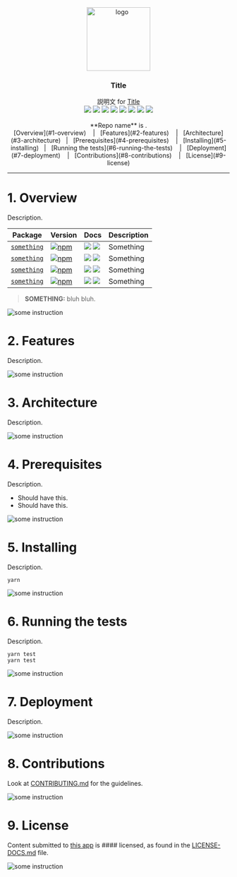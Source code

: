 <div align="center">
  <a href="#">
    <img alt="logo" src="#" width="144">
  </a>
</div>

<h3 align="center">
  Title
</h3>

<div align="center">
  説明文 for <a href="#">Title</a>
</div>

<div align="center">
  <a href="#"><img src="https://img.shields.io/npm/v/:repo.svg?style=flat-square"></a>
  <a href="#"><img src="https://img.shields.io/npm/dm/:repo.svg?style=flat-square"></a>
  <a href="#"><img src="https://img.shields.io/circleci/project/:vcsType/:owner/:repo.svg?style=flat-square"></a>
  <a href="#"><img src="https://img.shields.io/github/repo-size/:owner/:repo.svg?style=flat-square"></a>
  <a href="#"><img src="https://img.shields.io/github/issues-pr-raw/:owner/:repo.svg?style=flat-square"></a>
  <a href="#"><img src="https://img.shields.io/github/forks/:owner/:repo.svg?label=Fork?style=flat-square"></a>
  <a href="#"><img src="https://img.shields.io/github/package-json/v/:owner/:repo.svg?style=flat-square"></a>
  <a href="#"><img src="https://img.shields.io/github/last-commit/:owner/:repo.svg?style=flat-square"></a>
</div>

<div align="center">
  <br />
**Repo name** is <SOMETHING>.
  <br />
[Overview](#1-overview)&nbsp;&nbsp;&nbsp; |&nbsp;&nbsp;&nbsp;[Features](#2-features)&nbsp;&nbsp;&nbsp; |&nbsp;&nbsp;&nbsp;[Architecture](#3-architecture)&nbsp;&nbsp;&nbsp;|&nbsp;&nbsp;&nbsp;[Prerequisites](#4-prerequisites)&nbsp;&nbsp;&nbsp; |&nbsp;&nbsp;&nbsp;[Installing](#5-installing)&nbsp;&nbsp;&nbsp;|&nbsp;&nbsp;&nbsp;[Running the tests](#6-running-the-tests)&nbsp;&nbsp;&nbsp; |&nbsp;&nbsp;&nbsp;[Deployment](#7-deployment)&nbsp;&nbsp;&nbsp; |&nbsp;&nbsp;&nbsp;[Contributions](#8-contributions)&nbsp;&nbsp;&nbsp; |&nbsp;&nbsp;&nbsp;[License](#9-license)

</div>

---

# 1. Overview

Description.

| Package                                                | Version                                                                                                                             | Docs                                                                                                                                                                                                                                                                          | Description                                                                        |
| ------------------------------------------------------ | ----------------------------------------------------------------------------------------------------------------------------------- | ----------------------------------------------------------------------------------------------------------------------------------------------------------------------------------------------------------------------------------------------------------------------------- | ---------------------------------------------------------------------------------- |
| [`something`](#)               | [![npm](https://img.shields.io/npm/v/react-router.svg?style=flat-square)](https://www.npmjs.com/package/:repo)               | [![](https://img.shields.io/badge/API%20Docs-site-green.svg?style=flat-square)](https://reacttraining.com/react-router/core/guides/quick-start) [![](https://img.shields.io/badge/API%20Docs-markdown-lightgrey.svg?style=flat-square)](/packages/:repo)          | Something                                                           |
| [`something`](#)               | [![npm](https://img.shields.io/npm/v/react-router.svg?style=flat-square)](https://www.npmjs.com/package/:repo)               | [![](https://img.shields.io/badge/API%20Docs-site-green.svg?style=flat-square)](https://reacttraining.com/react-router/core/guides/quick-start) [![](https://img.shields.io/badge/API%20Docs-markdown-lightgrey.svg?style=flat-square)](/packages/:repo)          | Something                                                           |
| [`something`](#)               | [![npm](https://img.shields.io/npm/v/react-router.svg?style=flat-square)](https://www.npmjs.com/package/:repo)               | [![](https://img.shields.io/badge/API%20Docs-site-green.svg?style=flat-square)](https://reacttraining.com/react-router/core/guides/quick-start) [![](https://img.shields.io/badge/API%20Docs-markdown-lightgrey.svg?style=flat-square)](/packages/:repo)          | Something                                                           |
| [`something`](#)               | [![npm](https://img.shields.io/npm/v/react-router.svg?style=flat-square)](https://www.npmjs.com/package/:repo)               | [![](https://img.shields.io/badge/API%20Docs-site-green.svg?style=flat-square)](https://reacttraining.com/react-router/core/guides/quick-start) [![](https://img.shields.io/badge/API%20Docs-markdown-lightgrey.svg?style=flat-square)](/packages/:repo)          | Something                                                           |

> **SOMETHING:** bluh bluh.

<img src="#" alt="some instruction">


# 2. Features

Description.

<img src="#" alt="some instruction">


# 3. Architecture

Description.

<img src="#" alt="some instruction">


# 4. Prerequisites

Description.

- Should have this.
- Should have this.

<img src="#" alt="some instruction">


# 5. Installing

Description.

`yarn`

<img src="#" alt="some instruction">


# 6. Running the tests

Description.

```
yarn test
yarn test
```

<img src="#" alt="some instruction">


# 7. Deployment

Description.

<img src="#" alt="some instruction">


# 8. Contributions

Look at [CONTRIBUTING.md](#) for the guidelines.

<img src="#" alt="some instruction">


# 9. License

Content submitted to [this app]() is #### licensed, as found in the [LICENSE-DOCS.md](#) file.

<img src="#" alt="some instruction">


